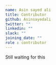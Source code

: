 ```yaml
---
name: Asin sayed ali
title: Contributor
github: Asinsayedali
twitter: ""
linkedin: ""
slack: ""
joining_date: ""
role : contributor
---
```


Still waiting for this
